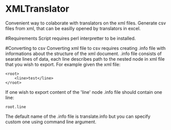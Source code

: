 # XMLTranslator
Convenient way to colaborate with translators on the xml files.
Generate csv files from xml, that can be easilly opened by translators in excel. 

#Requirements
Script requires perl interpretter to be installed.

#Converting to csv
Converting xml file to csv requires creating .info file with informations about the structure of the xml document.
.info file consists of searate lines of data, each line describes path to the nested node in xml file that you wish to export.
For example given the xml file:
```
<root>
	<line>test</line>
</root>
```
If one wish to export content of the 'line' node .info file should contain one line:
```
root.line
```

The default name of the .info file is translate.info but you can specify custom one using command line argument.

